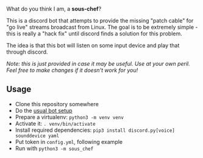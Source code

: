 What do you think I am, a **sous-chef**?

This is a discord bot that attempts to provide the missing "patch cable"
for "go live" streams broadcast from Linux. The goal is to be extremely simple -
this is really a "hack fix" until discord finds a solution for this problem.

The idea is that this bot will listen on some input device and play that
through discord.

*Note: this is just provided in case it may be useful. Use at your own peril.
Feel free to make changes if it doesn't work for you!*

## Usage

- Clone this repository somewhere
- Do the [usual bot setup](https://discordpy.readthedocs.io/en/latest/discord.html)
- Prepare a virtualenv: `python3 -m venv venv`
- Activate it: `. venv/bin/activate`
- Install required dependencies: `pip3 install discord.py[voice] sounddevice yaml`
- Put token in `config.yml`, following example
- Run with `python3 -m sous_chef`

